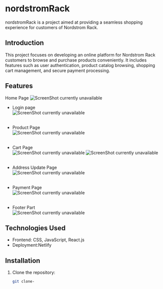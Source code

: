 # nordstromRack

nordstromRack is a project aimed at providing a seamless shopping experience for customers of Nordstrom Rack.

## Introduction

This project focuses on developing an online platform for Nordstrom Rack customers to browse and purchase products conveniently. It includes features such as user authentication, product catalog browsing, shopping cart management, and secure payment processing.

## Features
  Home Page
![ScreenShot currently unavailable]( https://i.postimg.cc/QNJhwbVj/Home-page.png)
- Login page <br>
  ![ScreenShot currently unavailable](https://i.postimg.cc/cLw0hP9h/Login-page.png)<br><br>
- Product Page<br>
  ![ScreenShot currently unavailable](https://i.postimg.cc/dVMyNPBS/product-page-2.png)<br><br>
- Cart Page<br>
  ![ScreenShot currently unavailable](https://i.postimg.cc/26zjXmVm/Add-to-Cart.png) 
  ![ScreenShot currently unavailable](https://i.postimg.cc/g2znTv51/Checkout.png) 
  <br><br>
- Address Update Page<br>
  ![ScreenShot currently unavailable](https://i.postimg.cc/RCpsFR1L/Payment-page.png)<br><br>
- Payment Page<br>
  ![ScreenShot currently unavailable](https://i.postimg.cc/KcCWffKv/Payment-page-2.png)<br><br>

- Footer Part<br>
  ![ScreenShot currently unavailable](https://i.postimg.cc/Bb2BMxyX/Footer-page.png)
## Technologies Used

- Frontend: CSS, JavaScript, React.js
- Deployment:Netlify

## Installation

1. Clone the repository:
   ```bash
   git clone-

